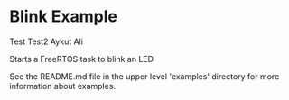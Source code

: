 # Blink Example

Test
Test2
Aykut
Ali

Starts a FreeRTOS task to blink an LED

See the README.md file in the upper level 'examples' directory for more information about examples.
